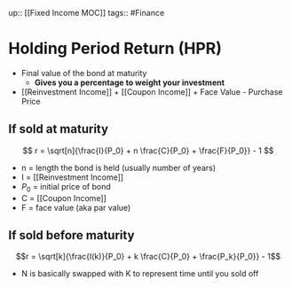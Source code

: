up:: [[Fixed Income MOC]]
tags:: #Finance 
# Holding Period Return (HPR)
- Final value of the bond at maturity
	- **Gives you a percentage to weight your investment**
- [[Reinvestment Income]] + [[Coupon Income]] + Face Value - Purchase Price
## If sold at maturity
$$ r = \sqrt[n]{\frac{I}{P_0} + n \frac{C}{P_0} + \frac{F}{P_0}} - 1 $$
- n = length the bond is held (usually number of years)
- I = [[Reinvestment Income]]
- $P_0$ = initial price of bond
- C = [[Coupon Income]]
- F = face value (aka par value)
## If sold before maturity 
$$r = \sqrt[k]{\frac{I(k)}{P_0} + k \frac{C}{P_0} + \frac{P_k}{P_0}} - 1$$
- N is basically swapped with K to represent time until you sold off

